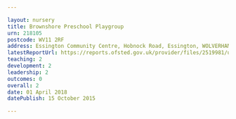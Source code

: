 ```yaml
---

layout: nursery
title: Brownshore Preschool Playgroup
urn: 218105
postcode: WV11 2RF
address: Essington Community Centre, Hobnock Road, Essington, WOLVERHAMPTON, WV11 2RF
latestReportUrl: https://reports.ofsted.gov.uk/provider/files/2519981/urn/218105.pdf
teaching: 2
development: 2
leadership: 2
outcomes: 0
overall: 2
date: 01 April 2018 
datePublish: 15 October 2015

---
```

